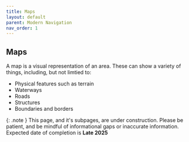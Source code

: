 ```yaml
---
title: Maps
layout: default
parent: Modern Navigation
nav_order: 1
---
```

## Maps
A map is a visual representation of an area. These can show a variety of things, including, but not limtied to:
- Physical features such as terrain
- Waterways
- Roads
- Structures
- Boundaries and borders

{: .note }
This page, and it's subpages, are under construction. Please be patient, and be mindful of informational gaps or inaccurate information. Expected date of completion is **Late 2025**
